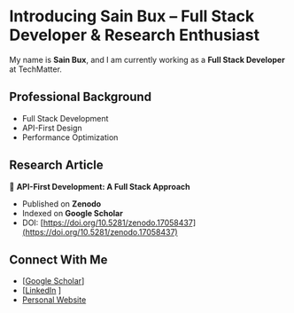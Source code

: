 # Introducing Sain Bux – Full Stack Developer & Research Enthusiast  

My name is **Sain Bux**, and I am currently working as a **Full Stack Developer** at TechMatter.  

## Professional Background  
- Full Stack Development  
- API-First Design  
- Performance Optimization  

## Research Article  
📄 **API-First Development: A Full Stack Approach**  
- Published on **Zenodo**  
- Indexed on **Google Scholar**  
- DOI: [https://doi.org/10.5281/zenodo.17058437](https://doi.org/10.5281/zenodo.17058437)  

## Connect With Me  
- [[Google Scholar](https://scholar.google.com/citations?hl=en&user=q2XC7EoAAAAJ)]
- [[LinkedIn](https://www.linkedin.com/in/sainbux/) ] 
- [Personal Website](https://sainbux.dev)  
